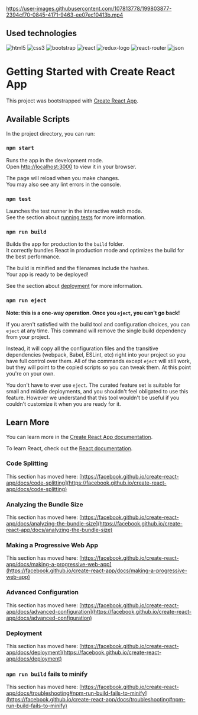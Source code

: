
https://user-images.githubusercontent.com/107813778/199803877-2394cf70-0845-4171-9463-ee07ec10413b.mp4

## Used technologies

![html5](https://user-images.githubusercontent.com/107813778/199717088-923b7581-af10-4623-8fd2-4e64a6f75440.png)
![css3](https://user-images.githubusercontent.com/107813778/199717092-b4546a4b-bea4-49f4-8916-7352802e1edc.png)
![bootstrap](https://user-images.githubusercontent.com/107813778/199717093-4f02b5be-1293-417e-b16e-fd389f58cca0.png)
![react](https://user-images.githubusercontent.com/107813778/199716811-bca695fd-6d7d-4bec-ba57-859039a41e5c.png)
![redux-logo](https://user-images.githubusercontent.com/107813778/199719027-3ca6595d-d8bf-4f1c-a79b-45a504accf98.png)
![react-router](https://user-images.githubusercontent.com/107813778/199719029-d645d3ed-b555-4608-a690-4d38b5c28d47.png)
![json](https://user-images.githubusercontent.com/107813778/199672563-87f4b16f-937f-4596-bd1f-42d72ae67afa.png)



# Getting Started with Create React App

This project was bootstrapped with [Create React App](https://github.com/facebook/create-react-app).

## Available Scripts

In the project directory, you can run:

### `npm start`

Runs the app in the development mode.\
Open [http://localhost:3000](http://localhost:3000) to view it in your browser.

The page will reload when you make changes.\
You may also see any lint errors in the console.

### `npm test`

Launches the test runner in the interactive watch mode.\
See the section about [running tests](https://facebook.github.io/create-react-app/docs/running-tests) for more information.

### `npm run build`

Builds the app for production to the `build` folder.\
It correctly bundles React in production mode and optimizes the build for the best performance.

The build is minified and the filenames include the hashes.\
Your app is ready to be deployed!

See the section about [deployment](https://facebook.github.io/create-react-app/docs/deployment) for more information.

### `npm run eject`

**Note: this is a one-way operation. Once you `eject`, you can't go back!**

If you aren't satisfied with the build tool and configuration choices, you can `eject` at any time. This command will remove the single build dependency from your project.

Instead, it will copy all the configuration files and the transitive dependencies (webpack, Babel, ESLint, etc) right into your project so you have full control over them. All of the commands except `eject` will still work, but they will point to the copied scripts so you can tweak them. At this point you're on your own.

You don't have to ever use `eject`. The curated feature set is suitable for small and middle deployments, and you shouldn't feel obligated to use this feature. However we understand that this tool wouldn't be useful if you couldn't customize it when you are ready for it.

## Learn More

You can learn more in the [Create React App documentation](https://facebook.github.io/create-react-app/docs/getting-started).

To learn React, check out the [React documentation](https://reactjs.org/).

### Code Splitting

This section has moved here: [https://facebook.github.io/create-react-app/docs/code-splitting](https://facebook.github.io/create-react-app/docs/code-splitting)

### Analyzing the Bundle Size

This section has moved here: [https://facebook.github.io/create-react-app/docs/analyzing-the-bundle-size](https://facebook.github.io/create-react-app/docs/analyzing-the-bundle-size)

### Making a Progressive Web App

This section has moved here: [https://facebook.github.io/create-react-app/docs/making-a-progressive-web-app](https://facebook.github.io/create-react-app/docs/making-a-progressive-web-app)

### Advanced Configuration

This section has moved here: [https://facebook.github.io/create-react-app/docs/advanced-configuration](https://facebook.github.io/create-react-app/docs/advanced-configuration)

### Deployment

This section has moved here: [https://facebook.github.io/create-react-app/docs/deployment](https://facebook.github.io/create-react-app/docs/deployment)

### `npm run build` fails to minify

This section has moved here: [https://facebook.github.io/create-react-app/docs/troubleshooting#npm-run-build-fails-to-minify](https://facebook.github.io/create-react-app/docs/troubleshooting#npm-run-build-fails-to-minify)
